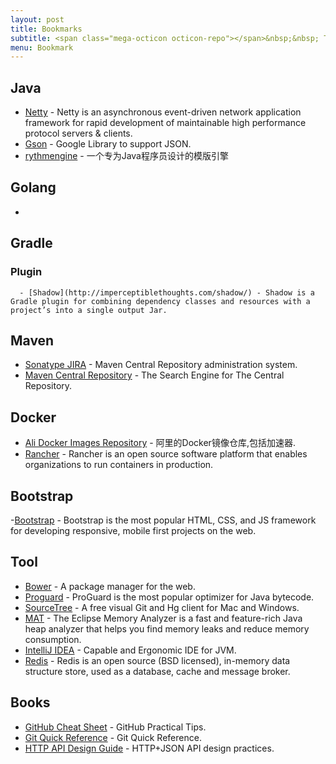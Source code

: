 ```yaml
---
layout: post
title: Bookmarks
subtitle: <span class="mega-octicon octicon-repo"></span>&nbsp;&nbsp; To mark useful libs,tools,books etc.
menu: Bookmark
---
```


## Java
- [Netty](http://netty.io/) - Netty is an asynchronous event-driven network application framework for rapid development of maintainable high performance protocol servers & clients.
- [Gson](https://github.com/google/gson) - Google Library to support JSON.
- [rythmengine](http://rythmengine.org/) - 一个专为Java程序员设计的模版引擎

## Golang
- [](https://golang.org/)

## Gradle
  ### Plugin
      - [Shadow](http://imperceptiblethoughts.com/shadow/) - Shadow is a Gradle plugin for combining dependency classes and resources with a project’s into a single output Jar.

## Maven
  - [Sonatype JIRA](https://issues.sonatype.org) - Maven Central Repository administration system.
  - [Maven Central Repository](http://search.maven.org/) - The Search Engine for The Central Repository.

## Docker
  - [Ali Docker Images Repository](https://cr.console.aliyun.com) - 阿里的Docker镜像仓库,包括加速器.
  - [Rancher](http://rancher.com/) - Rancher is an open source software platform that enables organizations to run containers in production.

## Bootstrap
  -[Bootstrap](http://getbootstrap.com/) - Bootstrap is the most popular HTML, CSS, and JS framework for developing responsive, mobile first projects on the web.

## Tool
- [Bower](https://bower.io/) - A package manager for the web.
- [Proguard](https://www.guardsquare.com/en/proguard) - ProGuard is the most popular optimizer for Java bytecode.
- [SourceTree](https://www.sourcetreeapp.com/) - A free visual Git and Hg client for Mac and Windows.
- [MAT](http://www.eclipse.org/mat/) - The Eclipse Memory Analyzer is a fast and feature-rich Java heap analyzer that helps you find memory leaks and reduce memory consumption.
- [IntelliJ IDEA](https://www.jetbrains.com/idea/) - Capable and Ergonomic IDE for JVM.
- [Redis](https://redis.io/) - Redis is an open source (BSD licensed), in-memory data structure store, used as a database, cache and message broker.

## Books
- [GitHub Cheat Sheet](https://github.com/tiimgreen/github-cheat-sheet) - GitHub Practical Tips.
- [Git Quick Reference](http://jonas.nitro.dk/git/quick-reference.html) - Git Quick Reference.
- [HTTP API Design Guide](https://geemus.gitbooks.io/http-api-design/content/en/index.html) - HTTP+JSON API design practices.
